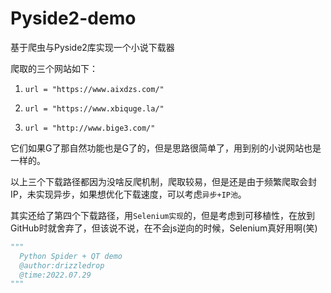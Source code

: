 # Pyside2-demo
基于爬虫与Pyside2库实现一个小说下载器



爬取的三个网站如下：

1. ```
   url = "https://www.aixdzs.com/"
   ```

2. ```
   url = "https://www.xbiquge.la/"
   ```

3. ```
   url = "http://www.bige3.com/"
   ```

它们如果G了那自然功能也是G了的，但是思路很简单了，用到别的小说网站也是一样的。

以上三个下载路径都因为没啥反爬机制，爬取较易，但是还是由于频繁爬取会封IP，未实现异步，如果想优化下载速度，可以考虑`异步+IP池`。

其实还给了第四个下载路径，用`Selenium实现`的，但是考虑到可移植性，在放到GitHub时就舍弃了，但该说不说，在不会js逆向的时候，Selenium真好用啊(笑)




```python
"""
  Python Spider + QT demo
  @author:drizzledrop
  @time:2022.07.29
"""
```

